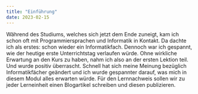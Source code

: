 ```yaml
---
title: "Einführung"
date: 2023-02-15
---
```


Während des Studiums, welches sich jetzt dem Ende zuneigt, kam ich schon oft mit Programmiersprachen und Informatik in Kontakt. Da dachte ich als erstes: schon wieder ein Informatikfach. Dennoch war ich gespannt, wie der heutige erste Unterrichtstag verlaufen würde. Ohne wirkliche Erwartung an den Kurs zu haben, nahm ich also an der ersten Lektion teil. Und wurde positiv überrascht. Schnell hat sich meine Meinung bezüglich Informatikfächer geändert und ich wurde gespannter darauf, was mich in diesem Modul alles erwarten würde. Für den Lernnachweis sollen wir zu jeder Lerneinheit einen Blogartikel schreiben und diesen publizieren. 














